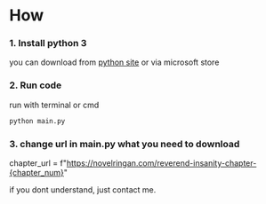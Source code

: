# How

### 1. Install python 3

you can download from [python site](https://www.python.org/ftp/python/3.13.0/python-3.13.0-amd64.exe) or via microsoft store

### 2. Run code

run with terminal or cmd

```python
python main.py
```

### 3. change url in main.py what you need to download

chapter_url = f"https://novelringan.com/reverend-insanity-chapter-{chapter_num}"

if you dont understand, just contact me.
